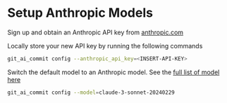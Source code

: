 # Setup Anthropic Models

Sign up and obtain an Anthropic API key from [anthropic.com](https://console.anthropic.com/settings/keys)

Locally store your new API key by running the following commands

```bash
git_ai_commit config --anthropic_api_key=<INSERT-API-KEY>
```

Switch the default model to an Anthropic model. See the [full list of model here](https://docs.anthropic.com/en/docs/about-claude/models)

```bash
git_ai_commit config --model=claude-3-sonnet-20240229 
```
